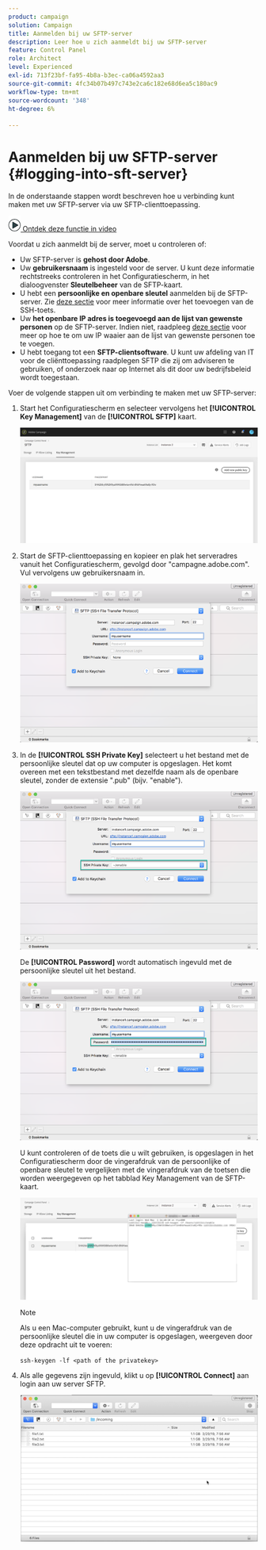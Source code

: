 ```yaml
---
product: campaign
solution: Campaign
title: Aanmelden bij uw SFTP-server
description: Leer hoe u zich aanmeldt bij uw SFTP-server
feature: Control Panel
role: Architect
level: Experienced
exl-id: 713f23bf-fa95-4b8a-b3ec-ca06a4592aa3
source-git-commit: 4fc34b07b497c743e2ca6c182e68d6ea5c180ac9
workflow-type: tm+mt
source-wordcount: '348'
ht-degree: 6%

---
```


# Aanmelden bij uw SFTP-server {#logging-into-sft-server}

In de onderstaande stappen wordt beschreven hoe u verbinding kunt maken met uw SFTP-server via uw SFTP-clienttoepassing.

![](assets/do-not-localize/how-to-video.png)[ Ontdek deze functie in video](https://video.tv.adobe.com/v/27263?quality=12)

Voordat u zich aanmeldt bij de server, moet u controleren of:

* Uw SFTP-server is **gehost door Adobe**.
* Uw **gebruikersnaam** is ingesteld voor de server. U kunt deze informatie rechtstreeks controleren in het Configuratiescherm, in het dialoogvenster **Sleutelbeheer** van de SFTP-kaart.
* U hebt een **persoonlijke en openbare sleutel** aanmelden bij de SFTP-server. Zie [deze sectie](../../sftp/using/key-management.md) voor meer informatie over het toevoegen van de SSH-toets.
* Uw **het openbare IP adres is toegevoegd aan de lijst van gewenste personen** op de SFTP-server. Indien niet, raadpleeg [deze sectie](../../sftp/using/ip-range-allow-listing.md) voor meer op hoe te om uw IP waaier aan de lijst van gewenste personen toe te voegen.
* U hebt toegang tot een **SFTP-clientsoftware**. U kunt uw afdeling van IT voor de cliënttoepassing raadplegen SFTP die zij om adviseren te gebruiken, of onderzoek naar op Internet als dit door uw bedrijfsbeleid wordt toegestaan.

Voer de volgende stappen uit om verbinding te maken met uw SFTP-server:

1. Start het Configuratiescherm en selecteer vervolgens het **[!UICONTROL Key Management]** van de **[!UICONTROL SFTP]** kaart.

   ![](assets/sftp_card.png)

1. Start de SFTP-clienttoepassing en kopieer en plak het serveradres vanuit het Configuratiescherm, gevolgd door &quot;campagne.adobe.com&quot;. Vul vervolgens uw gebruikersnaam in.

   ![](assets/do-not-localize/connect1.png)

1. In de **[!UICONTROL SSH Private Key]** selecteert u het bestand met de persoonlijke sleutel dat op uw computer is opgeslagen. Het komt overeen met een tekstbestand met dezelfde naam als de openbare sleutel, zonder de extensie &quot;.pub&quot; (bijv. &quot;enable&quot;).

   ![](assets/do-not-localize/connect2.png)

   De **[!UICONTROL Password]** wordt automatisch ingevuld met de persoonlijke sleutel uit het bestand.

   ![](assets/do-not-localize/connect3.png)

   U kunt controleren of de toets die u wilt gebruiken, is opgeslagen in het Configuratiescherm door de vingerafdruk van de persoonlijke of openbare sleutel te vergelijken met de vingerafdruk van de toetsen die worden weergegeven op het tabblad Key Management van de SFTP-kaart.

   ![](assets/fingerprint_compare.png)

   >[!NOTE]
   >
   >Als u een Mac-computer gebruikt, kunt u de vingerafdruk van de persoonlijke sleutel die in uw computer is opgeslagen, weergeven door deze opdracht uit te voeren:
   >
   >`ssh-keygen -lf <path of the privatekey>`

1. Als alle gegevens zijn ingevuld, klikt u op **[!UICONTROL Connect]** aan login aan uw server SFTP.

   ![](assets/do-not-localize/sftpconnected.png)
